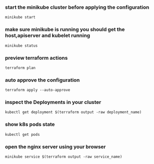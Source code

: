 ### start the minikube cluster before applying the configuration 

    minikube start

### make sure minikube is running you should get the host,apiserver and kubelet running 

    minikube status  
 
### preview terraform actions

    terraform plan 

### auto approve the configuration 

    terraform apply --auto-approve

### inspect the Deployments in your cluster

    kubectl get deployment $(terraform output -raw deployment_name)

### show k8s pods state

    kubectl get pods 

### open the nginx server using your browser
    
    minikube service $(terraform output -raw service_name)

    
